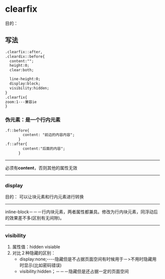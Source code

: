# clearfix

目的：

## 写法
```html
.clearfix::after,
.cleardix::before{
  content:"";
  height:0;
  clear:both;

  line-height:0;
  display:block;
  visibility:hidden;
}
.clearfix{
zoom:1---兼容ie
}
```
### 伪元素：是一个行内元素
```html
.f::before{
        content: "前边的内容内容";
      }
.f::after{
        content:"后面的内容";
      }
```
***
必须有**content**，否则其他的属性无效
***
### display

目的： 可以让块元素和行内元素进行转换
***
inline-block－－－行内块元素，两者属性都兼具。修改为行内块元素，同浮动后的效果差不多(区别有无间隙)。　
***

### visibility
1. 属性值：hidden visiable
2. 对比２种隐藏的区别：
    * display:none;----隐藏但是不占据页面空间有时候用于－>不用时隐藏用时显示(比如密码错误)
    * visibility:hidden；－－－隐藏但是还占据一定的页面空间

